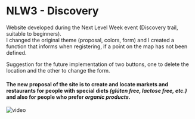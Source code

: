 # NLW3 - Discovery  

Website developed during the Next Level Week event (Discovery trail, suitable to beginners).  
I changed the original theme (proposal, colors, form) and I created a function that informs when registering, if a point on the map has not been defined.  

Suggestion for the future implementation of two buttons, one to delete the location and the other to change the form.  

#### The new proposal of the site is to create and locate markets and restaurants for people with special diets ***(glúten free, lactose free, etc.)*** and also for people who prefer ***organic products.***  

![video](https://user-images.githubusercontent.com/72326674/96533178-ca4c6a80-1263-11eb-95bf-db80135eb03e.gif)

